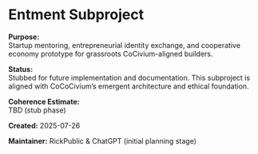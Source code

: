<!-- Filename: README_entment.md -->
# Entment Subproject

**Purpose:**  
Startup mentoring, entrepreneurial identity exchange, and cooperative economy prototype for grassroots CoCivium-aligned builders.

**Status:**  
Stubbed for future implementation and documentation. This subproject is aligned with CoCoCivium’s emergent architecture and ethical foundation.

**Coherence Estimate:**  
TBD (stub phase)

**Created:** 2025-07-26

**Maintainer:** RickPublic & ChatGPT (initial planning stage)

